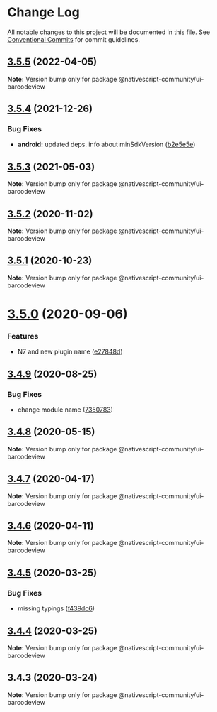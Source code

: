 # Change Log

All notable changes to this project will be documented in this file.
See [Conventional Commits](https://conventionalcommits.org) for commit guidelines.

## [3.5.5](https://github.com/nativescript-community/ui-barcodeview/compare/v3.5.4...v3.5.5) (2022-04-05)

**Note:** Version bump only for package @nativescript-community/ui-barcodeview





## [3.5.4](https://github.com/nativescript-community/ui-barcodeview/compare/v3.5.3...v3.5.4) (2021-12-26)


### Bug Fixes

* **android:** updated deps. info about minSdkVersion ([b2e5e5e](https://github.com/nativescript-community/ui-barcodeview/commit/b2e5e5ef2180ec75c71def740ce2e53019802946))





## [3.5.3](https://github.com/nativescript-community/ui-barcodeview/compare/v3.5.2...v3.5.3) (2021-05-03)

**Note:** Version bump only for package @nativescript-community/ui-barcodeview





## [3.5.2](https://github.com/nativescript-community/ui-barcodeview/compare/v3.5.1...v3.5.2) (2020-11-02)

**Note:** Version bump only for package @nativescript-community/ui-barcodeview





## [3.5.1](https://github.com/nativescript-community/ui-barcodeview/compare/v3.5.0...v3.5.1) (2020-10-23)

**Note:** Version bump only for package @nativescript-community/ui-barcodeview





# [3.5.0](https://github.com/nativescript-community/ui-barcodeview/compare/v3.4.9...v3.5.0) (2020-09-06)


### Features

* N7 and new plugin name ([e27848d](https://github.com/nativescript-community/ui-barcodeview/commit/e27848dbf303dbf7a8c0da65643b0f4a8899207d))





## [3.4.9](https://github.com/nativescript-community/ui-barcodeview/compare/v3.4.8...v3.4.9) (2020-08-25)


### Bug Fixes

* change module name ([7350783](https://github.com/nativescript-community/ui-barcodeview/commit/73507836bf6c9d488fbb8954f1664e91cb260c4f))





## [3.4.8](https://github.com/nativescript-community/ui-barcodeview/compare/v3.4.7...v3.4.8) (2020-05-15)

**Note:** Version bump only for package @nativescript-community/ui-barcodeview





## [3.4.7](https://github.com/nativescript-community/ui-barcodeview/compare/v3.4.6...v3.4.7) (2020-04-17)

**Note:** Version bump only for package @nativescript-community/ui-barcodeview





## [3.4.6](https://github.com/nativescript-community/ui-barcodeview/compare/v3.4.5...v3.4.6) (2020-04-11)

**Note:** Version bump only for package @nativescript-community/ui-barcodeview





## [3.4.5](https://github.com/nativescript-community/ui-barcodeview/compare/v3.4.4...v3.4.5) (2020-03-25)


### Bug Fixes

* missing typings ([f439dc6](https://github.com/nativescript-community/ui-barcodeview/commit/f439dc61d8196853f69b3db63a3353a21a10abfe))





## [3.4.4](https://github.com/nativescript-community/ui-barcodeview/compare/v3.4.3...v3.4.4) (2020-03-25)

**Note:** Version bump only for package @nativescript-community/ui-barcodeview





## 3.4.3 (2020-03-24)

**Note:** Version bump only for package @nativescript-community/ui-barcodeview
